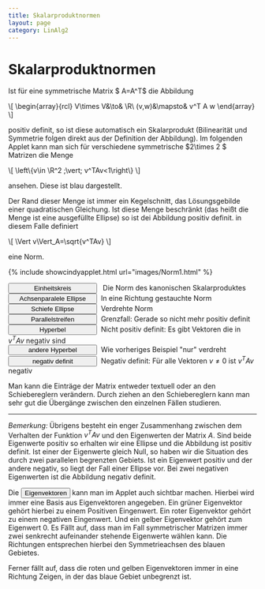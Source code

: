 ```yaml
---
title: Skalarproduktnormen
layout: page
category: LinAlg2
---
```



# Skalarproduktnormen
Ist für eine symmetrische Matrix $ A=A^T$ die Abbildung

\\[
\begin{array}{rcl}
V\times V&\to& \R\\
(v,w)&\mapsto& v^T A w
\end{array}
\\]

positiv definit, so ist diese automatisch ein Skalarprodukt (Bilinearität und Symmetrie folgen direkt aus der
Definition der Abbildung). Im folgenden Applet kann man sich für verschiedene
symmetrische $2\times 2 $ Matrizen die Menge

\\[
\left\\{v\in \R^2 \;\vert\; v^TAv<1\right\\}
\\]

ansehen. Diese ist blau dargestellt.

Der Rand dieser Menge ist immer ein Kegelschnitt, das Lösungsgebilde einer quadratischen Gleichung.
Ist diese Menge beschränkt (das heißt die Menge ist eine ausgefüllte Ellipse) so ist dei Abbildung positiv definit.
in diesem Falle definiert

\\[
\Vert v\Vert_A=\sqrt{v^TAv}
\\]

eine Norm.

{% include showcindyapplet.html url="images/Norm1.html" %}


<script language="JavaScript" type="text/javascript">
		function doScript(c)
		{
			cdy.evokeCS(c);
		};
               cc='"';
</script>

<script type="text/javascript">
var statement=new Array()
statement[0]='(Text0.val="1";Text1.val="1";Text2.val="0";)'
statement[1]='(Text0.val="1";Text1.val="4";Text2.val="0";)'
statement[2]='(Text0.val="2";Text1.val="1";Text2.val="1";)'
statement[3]='(Text0.val="4";Text1.val="1";Text2.val="2";)'
statement[4]='(Text0.val="1";Text1.val="-1";Text2.val="0";)'
statement[5]='(Text0.val="0";Text1.val="0";Text2.val="1";)'
statement[6]='(Text0.val="-1";Text1.val="-1";Text2.val="0";)'
statement[7]='(Text4.pressed=true;)'
</script>
<input type="button" value="Einheitskreis" style="width: 180px; " onclick="doScript(statement[0])" /> &nbsp; Die Norm des kanonischen Skalarproduktes<br />
<input type="button" value="Achsenparalele Ellipse" style="width: 180px; " onclick="doScript(statement[1])" />&nbsp; In eine Richtung gestauchte Norm<br />
<input type="button" value="Schiefe Ellipse" style="width: 180px; " onclick="doScript(statement[2])" />&nbsp; Verdrehte Norm<br />
<input type="button" value="Parallelstreifen" style="width: 180px; " onclick="doScript(statement[3])" />&nbsp; Grenzfall: Gerade so nicht mehr positiv definit<br />
<input type="button" value="Hyperbel" style="width: 180px; " onclick="doScript(statement[4])" />&nbsp; Nicht positiv definit: Es gibt Vektoren die in $v^TAv$ negativ sind<br />
<input type="button" value="andere Hyperbel" style="width: 180px; " onclick="doScript(statement[5])" />&nbsp; Wie vorheriges Beispiel "nur" verdreht<br />
<input type="button" value="negativ definit" style="width: 180px; " onclick="doScript(statement[6])" />&nbsp; Negativ definit: Für alle Vektoren $v\neq 0$ ist $v^TAv$ negativ<br />


Man kann die Einträge der Matrix entweder textuell oder an den Schiebereglern verändern. Durch ziehen an den Schiebereglern kann man sehr gut die
Übergänge zwischen den einzelnen Fällen studieren.

---

*Bemerkung:* Übrigens besteht ein enger Zusammenhang zwischen dem Verhalten der Funktion $v^TAv$ und den Eigenwerten der Matrix $A$.
Sind beide Eigenwerte positiv so erhalten wir eine Ellipse und die Abbildung ist positiv definit.
Ist einer der Eigenwerte gleich Null, so haben wir die Situation des durch zwei parallelen begrenzten Gebiets.
Ist ein Eigenwert positiv und der andere negativ, so liegt der Fall einer Ellipse vor.
Bei zwei negativen Eigenwerten ist die Abbildung negativ definit.

Die <input type="button" value="Eigenvektoren" style="width: 100px; " onclick="doScript(statement[7])" /> kann man im Applet auch sichtbar machen.
Hierbei wird immer eine Basis aus Eigenvektoren angegeben. Ein grüner Eigenvektor gehört hierbei zu einem Positiven Eingenwert.
Ein roter Eigenvektor gehört zu einem negativen Eingenwert. Und ein gelber Eigenvektor gehört zum Eigenwert 0.
Es Fällt auf, dass man im Fall symmetrischer Matrizen immer zwei senkrecht aufeinander stehende Eigenwerte wählen kann.
Die Richtungen entsprechen hierbei den Symmetrieachsen des blauen Gebietes.

Ferner fällt auf, dass die roten und gelben Eigenvektoren immer in eine Richtung Zeigen, in der das
blaue Gebiet unbegrenzt ist.
